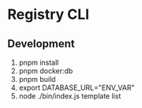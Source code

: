 # Registry CLI

## Development

1. pnpm install
2. pnpm docker:db
3. pnpm build
4. export DATABASE_URL="ENV_VAR"
5. node ./bin/index.js template list
